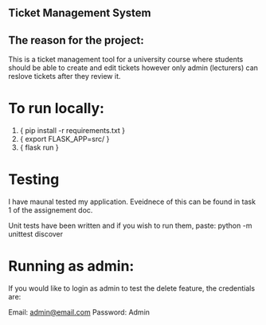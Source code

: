 ## Ticket Management System
## The reason for the project:

This is a ticket management tool for a university course where students should be able to create and edit tickets however only admin (lecturers) can reslove tickets after they review it. 





# To run locally:
1.  { pip install -r requirements.txt }
2.  { export FLASK_APP=src/ }
3.  { flask run }

# Testing
I have maunal tested my application.
Eveidnece of this can be found in task 1 of the assignement doc.

Unit tests have been written and if you wish to run them, paste:
python -m unittest discover

# Running as admin:
If you would like to login as admin to test the delete feature, the credentials are:

Email: admin@email.com
Password: Admin



